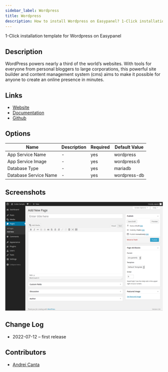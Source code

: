 ```yaml
---
sidebar_label: Wordpress
title: Wordpress
description: How to install Wordpress on Easypanel? 1-Click installation template for Wordpress on Easypanel
---
```


<!-- generated -->

1-Click installation template for Wordpress on Easypanel

## Description

WordPress powers nearly a third of the world’s websites. With tools for everyone from personal bloggers to large corporations, this powerful site builder and content management system (cms) aims to make it possible for anyone to create an online presence in minutes.

## Links

- [Website](https://wordpress.org/)
- [Documentation](https://learn.wordpress.org)
- [Github](https://github.com/WordPress/WordPress)

## Options

Name | Description | Required | Default Value
-|-|-|-
App Service Name | - | yes | wordpress
App Service Image | - | yes | wordpress:6
Database Type | - | yes | mariadb
Database Service Name | - | yes | wordpress-db

## Screenshots

![Wordpress Screenshot](./assets/screenshot.png)

## Change Log

- 2022-07-12 – first release

## Contributors

- [Andrei Canta](https://github.com/deiucanta)
